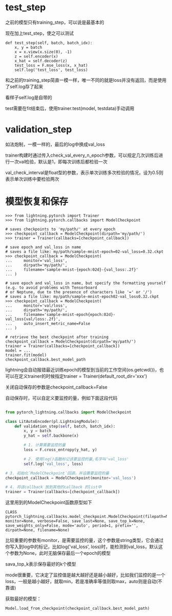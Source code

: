 # test_step

之前的模型只有training_step，可以说是最基本的

现在加上test_step，使之可以测试

```
def test_step(self, batch, batch_idx):
	x, y = batch
	x = x.view(x.size(0), -1)
	z = self.encoder(x)
	x_hat = self.decoder(z)
	test_loss = F.mse_loss(x, x_hat)
	self.log('test_loss', test_loss)
```

和之前的training_step简直一模一样，唯一不同的就是loss并没有返回，而是使用了self.log存了起来

看样子self.log是自带的

test需要在fit结束后，使用trainer.test(model, testdata)手动调用

# validation_step

如法炮制，一模一样的，最后的log中换成val_loss

trainer构建时通过传入check_val_every_n_epoch参数，可以规定几次训练后进行一次val检验，默认是1，即每次训练后都检验一次

val_check_interval是float型的参数，表示单次训练多次检验的情况，设为0.5则表示单次训练中要检验两次

# 模型恢复和保存

```
>>> from lightning.pytorch import Trainer
>>> from lightning.pytorch.callbacks import ModelCheckpoint

# saves checkpoints to 'my/path/' at every epoch
>>> checkpoint_callback = ModelCheckpoint(dirpath='my/path/')
>>> trainer = Trainer(callbacks=[checkpoint_callback])

# save epoch and val_loss in name
# saves a file like: my/path/sample-mnist-epoch=02-val_loss=0.32.ckpt
>>> checkpoint_callback = ModelCheckpoint(
...     monitor='val_loss',
...     dirpath='my/path/',
...     filename='sample-mnist-{epoch:02d}-{val_loss:.2f}'
... )

# save epoch and val_loss in name, but specify the formatting yourself (e.g. to avoid problems with Tensorboard
# or Neptune, due to the presence of characters like '=' or '/')
# saves a file like: my/path/sample-mnist-epoch02-val_loss0.32.ckpt
>>> checkpoint_callback = ModelCheckpoint(
...     monitor='val/loss',
...     dirpath='my/path/',
...     filename='sample-mnist-epoch{epoch:02d}-val_loss{val/loss:.2f}',
...     auto_insert_metric_name=False
... )

# retrieve the best checkpoint after training
checkpoint_callback = ModelCheckpoint(dirpath='my/path/')
trainer = Trainer(callbacks=[checkpoint_callback])
model = ...
trainer.fit(model)
checkpoint_callback.best_model_path
```

lightning会自动报错最近训练epoch的模型到当前的工作空间(os.getcwd())，也可以在定义trainer的时候指定trainer = Trainer(default_root_dir='xxx')

关闭自动保存的参数是checkpoint_callback=False

自动保存时，可以自定义要监控的量，例如下面这段代码

```python

from pytorch_lightning.callbacks import ModelCheckpoint

class LitAutoEncoder(pl.LightningModule):
    def validation_step(self, batch, batch_idx):
        x, y = batch
        y_hat = self.backbone(x)

        # 1. 计算需要监控的量
        loss = F.cross_entropy(y_hat, y)

        # 2. 使用log()函数标记该要监控的量,名字叫'val_loss'
        self.log('val_loss', loss)

# 3. 初始化`ModelCheckpoint`回调，并设置要监控的量
checkpoint_callback = ModelCheckpoint(monitor='val_loss')

# 4. 将该callback 放到其他的callback 的list中
trainer = Trainer(callbacks=[checkpoint_callback])
```

这里用到的ModelCheckpoint函数原型如下

```
CLASS pytorch_lightning.callbacks.model_checkpoint.ModelCheckpoint(filepath=None, monitor=None, verbose=False, save_last=None, save_top_k=None, save_weights_only=False, mode='auto', period=1, prefix='', dirpath=None, filename=None)

```

比较重要的参数有monitor，是需要监控的量，这个参数是string类型，它会通过你写入到log中的标记，比如log('val_loss', loss)时，能检测到val\_loss，默认这个参数为None，此时无脑保存最后一个epoch的模型

sava\_top\_k表示保存最好的k个模型

mode很重要，它决定了监控值是越大越好还是越小越好，比如我们监控的是一个loss，一般是越小越好，就取min，若是准确率等值则取max，auto则是自动(不靠谱)

获取最好的模型：

```
Model.load_from_checkpoint(checkpoint_callback.best_model_path)
```

